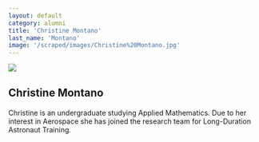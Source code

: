 ```yaml
---
layout: default
category: alumni
title: 'Christine Montano'
last_name: 'Montano'
image: '/scraped/images/Christine%20Montano.jpg'
---
```


<img src="{{ page.image }}">

<h2 class="team-title">Christine Montano</h2>
<h4 class="team-position"></h4>
<p>Christine is an undergraduate studying Applied Mathematics. Due to her interest in Aerospace she has joined the research team for Long-Duration Astronaut Training. </p>
<ul class="team-member-other-info"></ul>